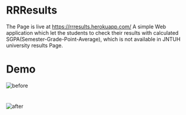 # RRResults
The Page is live at https://rrresults.herokuapp.com/
A simple Web application which let the students to check their results with calculated SGPA(Semester-Grade-Point-Average), which is not available in JNTUH university results Page.
# Demo
![before](https://user-images.githubusercontent.com/93535758/192291971-0b4cc27d-05ef-4b93-aed0-f84127d099c3.png)
#
![after](https://user-images.githubusercontent.com/93535758/192292778-1f99f002-cac4-4b0d-9694-96c69e900d48.png)
